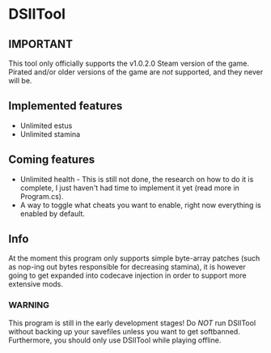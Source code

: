 # DSIITool

## IMPORTANT
This tool only officially supports the v1.0.2.0 Steam version of the game. Pirated and/or older versions of the game are _not_ supported, and they never will be.

## Implemented features
* Unlimited estus
* Unlimited stamina

## Coming features
* Unlimited health - This is still not done, the research on how to do it is complete, I just haven't had time to implement it yet (read more in Program.cs).
* A way to toggle what cheats you want to enable, right now everything is enabled by default.

## Info
At the moment this program only supports simple byte-array patches (such as nop-ing out bytes responsible for decreasing stamina), it is however going to get expanded into codecave injection in order to support more extensive mods.

### WARNING
This program is still in the early development stages! Do _NOT_ run DSIITool without backing up your savefiles unless you want to get softbanned. Furthermore, you should only use DSIITool while playing offline.